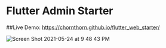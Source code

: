 # Flutter Admin Starter
##Live Demo: 
    https://chornthorn.github.io/flutter_web_starter/


![Screen Shot 2021-05-24 at 9 48 43 PM](https://user-images.githubusercontent.com/36778896/119365290-fc321d80-bcd9-11eb-87a7-39431a59e2a7.png)

